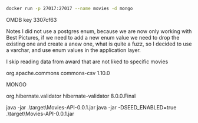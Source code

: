
```bash
docker run -p 27017:27017 --name movies -d mongo
```

OMDB key 3307cf63

Notes
I did not use a postgres enum, because we are now only working with Best Pictures, if we need to add a new enum
value we need to drop the existing one and create a anew one, what is quite a fuzz, so I decided to use a varchar, and
use enum values in the application layer.

I skip reading data from award that are not liked to specific movies


<dependency>
    <groupId>org.apache.commons</groupId>
    <artifactId>commons-csv</artifactId>
    <version>1.10.0</version>
</dependency>

MONGO

<dependency>
            <groupId>org.hibernate.validator</groupId>
            <artifactId>hibernate-validator</artifactId>
            <version>8.0.0.Final</version>
        </dependency>

java -jar .\target\Movies-API-0.0.1.jar
java -jar -DSEED_ENABLED=true .\target\Movies-API-0.0.1.jar

